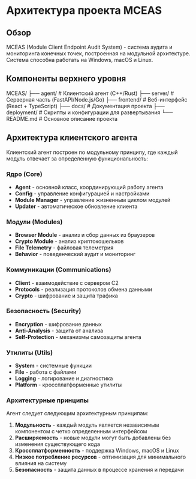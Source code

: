# Архитектура проекта MCEAS

## Обзор

MCEAS (Module Client Endpoint Audit System) - система аудита и мониторинга конечных точек, построенная на модульной архитектуре. Система способна работать на Windows, macOS и Linux.

## Компоненты верхнего уровня
MCEAS/
├── agent/                # Клиентский агент (C++/Rust)
├── server/               # Серверная часть (FastAPI/Node.js/Go)
├── frontend/             # Веб-интерфейс (React + TypeScript)
├── docs/                 # Документация проекта
├── deployment/           # Скрипты и конфигурации для развертывания
└── README.md             # Основное описание проекта
## Архитектура клиентского агента

Клиентский агент построен по модульному принципу, где каждый модуль отвечает за определенную функциональность:

### Ядро (Core)
- **Agent** - основной класс, координирующий работу агента
- **Config** - управление конфигурацией и настройками
- **Module Manager** - управление жизненным циклом модулей
- **Updater** - автоматическое обновление клиента

### Модули (Modules)
- **Browser Module** - анализ и сбор данных из браузеров
- **Crypto Module** - анализ криптокошельков
- **File Telemetry** - файловая телеметрия
- **Behavior** - поведенческий аудит и мониторинг

### Коммуникации (Communications)
- **Client** - взаимодействие с сервером C2
- **Protocols** - реализация протоколов обмена данными
- **Crypto** - шифрование и защита трафика

### Безопасность (Security)
- **Encryption** - шифрование данных
- **Anti-Analysis** - защита от анализа
- **Self-Protection** - механизмы самозащиты агента

### Утилиты (Utils)
- **System** - системные функции
- **File** - работа с файлами
- **Logging** - логирование и диагностика
- **Platform** - кроссплатформенные утилиты

### Архитектурные принципы

Агент следует следующим архитектурным принципам:

1. **Модульность** - каждый модуль является независимым компонентом с четко определенным интерфейсом
2. **Расширяемость** - новые модули могут быть добавлены без изменения существующего кода
3. **Кроссплатформенность** - поддержка Windows, macOS и Linux
4. **Низкое потребление ресурсов** - оптимизация для минимального влияния на систему
5. **Безопасность** - защита данных в процессе хранения и передачи